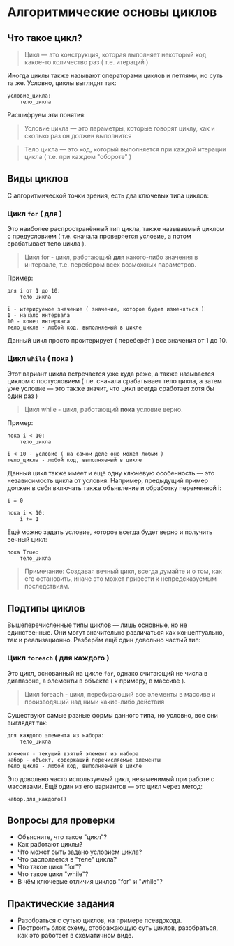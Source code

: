 # Алгоритмические основы циклов


## Что такое цикл?

> Цикл — это конструкция, которая выполняет некоторый код какое-то количество раз ( т.е. итераций )

Иногда циклы также называют операторами циклов и петлями, но суть та же. Условно, циклы выглядят так:

```text
условие_цикла:
	тело_цикла
```

Расшифруем эти понятия:

> Условие цикла — это параметры, которые говорят циклу, как и сколько раз он должен выполнится

> Тело цикла — это код, который выполняется при каждой итерации цикла ( т.е. при каждом "обороте" )


## Виды циклов


С алгоритмической точки зрения, есть два ключевых типа циклов:

### Цикл `for` ( для )

Это наиболее распространённый тип цикла, также называемый циклом с предусловием ( т.е. сначала проверяется условие, а потом срабатывает тело цикла ).

> Цикл for - цикл, работающий **для** какого-либо значения в интервале, т.е. перебором всех возможных параметров.

Пример:

```text
для i от 1 до 10:
	тело_цикла

i - итерируемое значение ( значение, которое будет изменяться )
1 - начало интервала
10 - конец интервала
тело_цикла - любой код, выполняемый в цикле
```

Данный цикл просто проитерирует ( переберёт ) все значения от 1 до 10.


### Цикл `while` ( пока )

Этот вариант цикла встречается уже куда реже, а также называется циклом с постусловием ( т.е. сначала срабатывает тело цикла, а затем уже условие — это также значит, что цикл всегда сработает хотя бы один раз )

> Цикл while - цикл, работающий **пока** условие верно.

Пример:

```text
пока i < 10:
	тело_цикла

i < 10 - условие ( на самом деле оно может любым )
тело_цикла - любой код, выполняемый в цикле
```

Данный цикл также имеет и ещё одну ключевую особенность — это независимость цикла от условия. Например, предыдущий пример должен в себя включать также объявление и обработку переменной i:

```text
i = 0

пока i < 10:
	i += 1
```

Ещё можно задать условие, которое всегда будет верно и получить вечный цикл:

```text
пока True:
	тело_цикла
```

> Примечание: Создавая вечный цикл, всегда думайте и о том, как его остановить, иначе это может привести к непредсказуемым последствиям.


## Подтипы циклов

Вышеперечисленные типы циклов — лишь основные, но не единственные. Они могут значительно различаться как концептуально, так и реализационно. Разберём ещё один довольно частый тип:

### Цикл `foreach` ( для каждого )

Это цикл, основанный на цикле `for`, однако считающий не числа в диапазоне, а элементы в объекте ( к примеру, в массиве ).

> Цикл foreach - цикл, перебирающий все элементы в массиве и производящий над ними какие-либо действия

Существуют самые разные формы данного типа, но условно, все они выглядят так: 

```text
для каждого элемента из набора:
	тело_цикла

элемент - текущий взятый элемент из набора
набор - объект, содержащий перечисляемые элементы
тело_цикла - любой код, выполняемый в цикле
```

Это довольно часто используемый цикл, незаменимый при работе с массивами. Ещё один из его вариантов — это цикл через метод:

```text
набор.для_каждого()
```


## Вопросы для проверки

- Объясните, что такое "цикл"?
- Как работают циклы?
- Что может быть задано условием цикла?
- Что располается в "теле" цикла? 
- Что такое цикл "for"?
- Что такое цикл "while"?
- В чём ключевые отличия циклов "for" и "while"?


## Практические задания

- Разобраться с сутью циклов, на примере псевдокода.
- Построить блок схему, отображающую суть циклов, разобраться, как это работает в схематичном виде.
